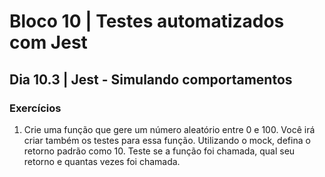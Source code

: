 # Bloco 10 | Testes automatizados com Jest

## Dia 10.3 | Jest - Simulando comportamentos

### Exercícios

1. Crie uma função que gere um número aleatório entre 0 e 100. Você irá criar também os testes para essa função. Utilizando o mock, defina o retorno padrão como 10. Teste se a função foi chamada, qual seu retorno e quantas vezes foi chamada.
